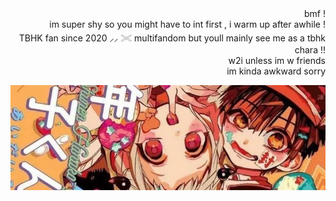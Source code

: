 <div style='text-align: right;'> bmf !
<div style='text-align: right;'> im super shy so you might have to int first , i warm up after awhile !
<div style='text-align: right;'> TBHK fan since 2020 ⸝⸝ 𓏵 multifandom but youll mainly see me as a tbhk chara !! 
<div style='text-align: right;'>w2i unless im w friends
<div style='text-align: right;'> im kinda awkward sorry 


![alt text](https://github.com/juniebugs/juniebugs/blob/2fba25060f4ec0b33daa3d9171fbfbc1d2a3b36c/tbhkbanner.webp)

